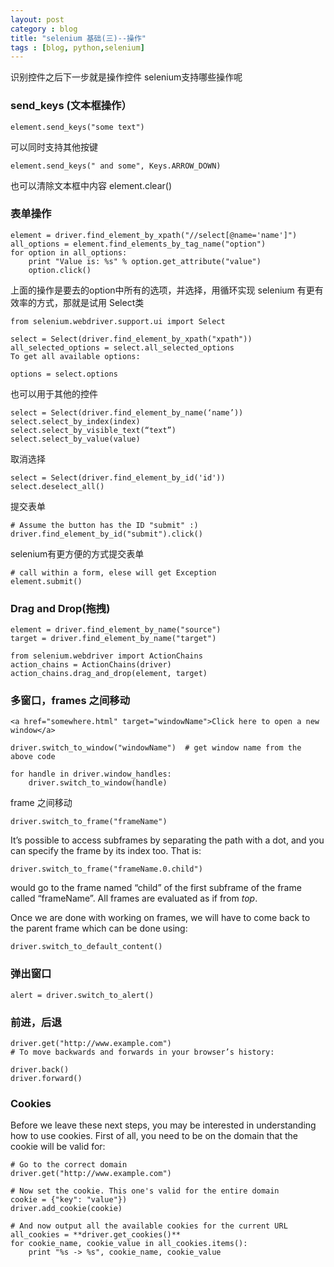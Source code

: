 ```yaml
---
layout: post
category : blog
title: "selenium 基础(三)--操作"
tags : [blog, python,selenium]
---
```



识别控件之后下一步就是操作控件
selenium支持哪些操作呢

### send_keys (文本框操作）

    element.send_keys("some text")

可以同时支持其他按键

    element.send_keys(" and some", Keys.ARROW_DOWN)

也可以清除文本框中内容
    element.clear()

### 表单操作


    element = driver.find_element_by_xpath("//select[@name='name']")
    all_options = element.find_elements_by_tag_name("option")
    for option in all_options:
        print "Value is: %s" % option.get_attribute("value")
        option.click()

上面的操作是要去的option中所有的选项，并选择，用循环实现
selenium 有更有效率的方式，那就是试用 Select类
    
    from selenium.webdriver.support.ui import Select
    
    select = Select(driver.find_element_by_xpath("xpath"))
    all_selected_options = select.all_selected_options
    To get all available options:

    options = select.options
    
    
也可以用于其他的控件 

    select = Select(driver.find_element_by_name(‘name’)) 
    select.select_by_index(index) 
    select.select_by_visible_text(“text”) 
    select.select_by_value(value)
    
    
取消选择

    select = Select(driver.find_element_by_id('id'))
    select.deselect_all()
    
提交表单
    
    # Assume the button has the ID "submit" :)
    driver.find_element_by_id("submit").click()
    
selenium有更方便的方式提交表单
    
    # call within a form, elese will get Exception
    element.submit()
    
### Drag and Drop(拖拽)
    
    element = driver.find_element_by_name("source")
    target = driver.find_element_by_name("target")

    from selenium.webdriver import ActionChains
    action_chains = ActionChains(driver)
    action_chains.drag_and_drop(element, target)
    
### 多窗口，frames 之间移动

    <a href="somewhere.html" target="windowName">Click here to open a new window</a> 
    
    driver.switch_to_window("windowName")  # get window name from the above code

    for handle in driver.window_handles:
        driver.switch_to_window(handle)
    
frame 之间移动

    driver.switch_to_frame("frameName")
    
It’s possible to access subframes by separating the path with a dot, and you can specify the frame by its index too. That is:

    driver.switch_to_frame("frameName.0.child")
    
would go to the frame named “child” of the first subframe of the frame called “frameName”. All frames are evaluated as if from *top*.

Once we are done with working on frames, we will have to come back to the parent frame which can be done using:

    driver.switch_to_default_content()

### 弹出窗口

    alert = driver.switch_to_alert() 
    
### 前进，后退

    driver.get("http://www.example.com")
    # To move backwards and forwards in your browser’s history:

    driver.back()
    driver.forward()
    
### Cookies
Before we leave these next steps, you may be interested in understanding how to use cookies. 
First of all, you need to be on the domain that the cookie will be valid for:

    # Go to the correct domain
    driver.get("http://www.example.com")

    # Now set the cookie. This one's valid for the entire domain
    cookie = {"key": "value"})
    driver.add_cookie(cookie)

    # And now output all the available cookies for the current URL
    all_cookies = **driver.get_cookies()**
    for cookie_name, cookie_value in all_cookies.items():
        print "%s -> %s", cookie_name, cookie_value


